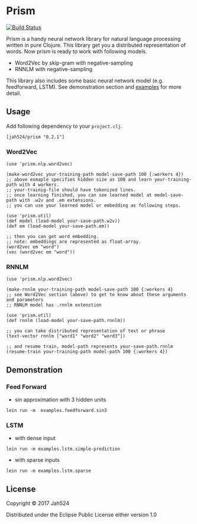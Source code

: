 # Prism

[![Build Status](https://travis-ci.org/Jah524/prism.svg?branch=master)](https://travis-ci.org/Jah524/prism)

Prism is a handy neural network library for natural language processing written in pure Clojure.
This library get you a distributed representation of words.
Now prism is ready to work with following models.

- Word2Vec by skip-gram with negative-sampling
- RNNLM with negative-sampling

This library also includes some basic neural network model (e.g. feedforward, LSTM).
See demonstration section and [examples](/src/examples) for more detail.

## Usage

Add following dependency to your `project.clj`.

```
[jah524/prism "0.2.1"]
```

### Word2Vec

```
(use 'prism.nlp.word2vec)

(make-word2vec your-training-path model-save-path 100 {:workers 4})
;; above exmaple specifies hidden size as 100 and learn your-training-path with 4 workers.
;; your-trainig-file should have tokenized lines.
;; once learning finished, you can see learned model at model-save-path with .w2v and .em extensions.
;; you can use your learned model or embedding as following steps.

(use 'prism.util)
(def model (load-model your-save-path.w2v))
(def em (load-model your-save-path.em))

;; then you can get word embedding.
;; note: embeddings are represented as float-array.
(word2vec em "word")
(vec (word2vec em "word"))

```

### RNNLM

```
(use 'prism.nlp.word2vec)

(make-rnnlm your-training-path model-save-path 100 {:workers 4}
;; see Word2Vec section (above) to get to know about these arguments and parameters
;; RNNLM model has .rnnlm extenstion

(use 'prism.util)
(def rnnlm (load-model your-save-path.rnnlm))

;; you can take distributed representation of text or phrase
(text-vector rnnlm ["word1" "word2" "word3"])

;; and resume train, model-path represents your-save-path.rnnlm
(resume-train your-training-path model-path 100 {:workers 4})
```


## Demonstration

### Feed Forward

- sin approximation with 3 hidden units

```
lein run -m  examples.feedforward.sin3
```

### LSTM

- with dense input

```
lein run -m examples.lstm.simple-prediction
```

- with sparse inputs

```
lein run -m examples.lstm.sparse
```

## License

Copyright © 2017 Jah524

Distributed under the Eclipse Public License either version 1.0

